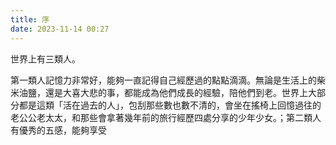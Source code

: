 ```yaml
---
title: 序
date: 2023-11-14 00:27
---
```

世界上有三類人。

第一類人記憶力非常好，能夠一直記得自己經歷過的點點滴滴。無論是生活上的柴米油鹽，還是大喜大悲的事，都能成為他們成長的經驗，陪他們到老。世界上大部分都是這類「活在過去的人」，包刮那些數也數不清的，會坐在搖椅上回憶過往的老公公老太太，和那些會拿著幾年前的旅行經歷四處分享的少年少女。；第二類人有優秀的五感，能夠享受